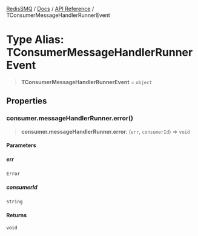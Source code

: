 [RedisSMQ](../../../README.md) / [Docs](../../README.md) / [API Reference](../README.md) / TConsumerMessageHandlerRunnerEvent

# Type Alias: TConsumerMessageHandlerRunnerEvent

> **TConsumerMessageHandlerRunnerEvent** = `object`

## Properties

### consumer.messageHandlerRunner.error()

> **consumer.messageHandlerRunner.error**: (`err`, `consumerId`) => `void`

#### Parameters

##### err

`Error`

##### consumerId

`string`

#### Returns

`void`

